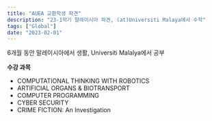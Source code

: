 ```yaml
---
title: "AUEA 교환학생 파견"
description: "23-1학기 말레이시아 파견, (at)Universiti Malaya에서 수학"
tags: ["Global"]
date: "2023-02-01"
---
```


6개월 동안 말레이시아에서 생활, Universiti Malalya에서 공부 <br>

__수강 과목__
- COMPUTATIONAL THINKING WITH ROBOTICS
- ARTIFICIAL ORGANS & BIOTRANSPORT
- COMPUTER PROGRAMMING
- CYBER SECURITY
- CRIME FICTION: An Investigation